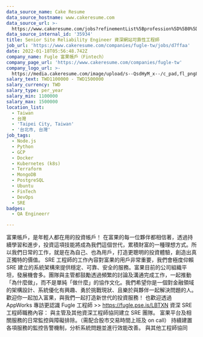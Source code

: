 ```yaml
---
data_source_name: Cake Resume
data_source_hostname: www.cakeresume.com
data_source_url: >-
  https://www.cakeresume.com/jobs?refinementList%5Bprofession%5D%5B0%5D=engineering_qa-engineer&refinementList%5Bsalary_currency%5D=TWD&range%5Bsalary_range%5D%5Bmin%5D=800096
data_source_internal_id: '35934'
title: Senior Site Reliability Engineer 資深網站可靠性工程師
job_url: 'https://www.cakeresume.com/companies/fugle-tw/jobs/d7ffaa'
date: 2022-01-18T05:56:48.742Z
company_name: Fugle 富果帳戶（Fintech）
company_page_url: 'https://www.cakeresume.com/companies/fugle-tw'
company_logo_url: >-
  https://media.cakeresume.com/image/upload/s--QsdHyM_x--/c_pad,fl_png8,h_200,w_200/v1591685486/qfcmgjfgjtookn41toz5.png
salary_text: TWD1100000 - TWD1500000
salary_currency: TWD
salary_type: per_year
salary_min: 1100000
salary_max: 1500000
location_list:
  - Taiwan
  - 台灣
  - 'Taipei City, Taiwan'
  - '台北市, 台灣'
job_tags:
  - Node.js
  - Python
  - GCP
  - Docker
  - Kubernetes (k8s)
  - Terraform
  - MongoDB
  - PostgreSQL
  - Ubuntu
  - FinTech
  - DevOps
  - SRE
badges:
  - QA Engineerr

---
```


富果帳戶，是年輕人都在用的投資帳戶！ 在富果的每一位夥伴都相信著，透過持續學習和進步，投資這項技能將成為我們這個世代，累積財富的一種理想方式。所以我們日常的工作，就是在為自己、也為用戶，打造更聰明的投資體驗，創造出真正獨特的價值。 SRE 工程師的工作內容對富果的用戶非常重要，我們會極度仰賴 SRE 建立的系統架構來提供穩定、可靠、安全的服務。富果目前的公司組織平坦，發展機會多。團隊與主管都鼓勵透過頻繁的討論及溝通完成工作，一起推動「為什麼做」，而不是單純「做什麼」的協作文化。我們希望你是一個對金融領域的架構設計、系統優化有興趣、勇於挑戰現狀、且樂於與夥伴一起解決問題的人。歡迎你一起加入富果，與我們一起打造新世代的投資服務！ 也歡迎透過 AppWorks 專訪更認識 Fugle 工程師 >> https://fugle.pse.is/LBTXN 資深 SRE 工程師職務內容： 與主管及其他資深工程師協同建立 SRE 團隊。 富果平台及相關服務的日常監控與障礙排除。（需配合股市交易時間上班及 on call） 持續建置各項服務的監控告警機制，分析系統問題並進行效能改善。 與其他工程師協同